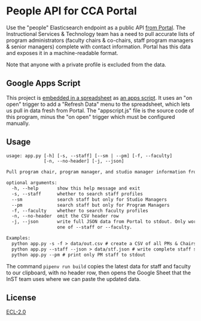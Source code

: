 # People API for CCA Portal

Use the "people" Elasticsearch endpoint as a public API [from Portal](https://portal.cca.edu/people/). The Instructional Services & Technology team has a need to pull accurate lists of program administrators (faculty chairs & co-chairs, staff program managers & senior managers) complete with contact information. Portal has this data and exposes it in a machine-readable format.

Note that anyone with a private profile is excluded from the data.

## Google Apps Script

This project is [embedded in a spreadsheet](https://docs.google.com/spreadsheets/d/15Don1ZwZvkWeo2fhyUGCtQ54ASLLh3GbTF6AO-toYR4/edit?usp=sharing) as [an apps script](https://script.google.com/home/projects/1oYhIUeOs1OHI_UL4XfgEBenps0M_y2JKE8K3GDpgiiulkrBL0aKGCBnh/edit). It uses an "on open" trigger to add a "Refresh Data" menu to the spreadsheet, which lets us pull in data fresh from Portal. The "appscript.js" file is the source code of this program, minus the "on open" trigger which must be configured manually.

## Usage

```txt
usage: app.py [-h] [-s, --staff] [--sm | --pm] [-f, --faculty]
              [-n, --no-header] [-j, --json]

Pull program chair, program manager, and studio manager information from the Portal People Directory. Writes CSV text to stdout by default.

optional arguments:
  -h, --help       show this help message and exit
  -s, --staff      whether to search staff profiles
  --sm             search staff but only for Studio Managers
  --pm             search staff but only for Program Managers
  -f, --faculty    whether to search faculty profiles
  -n, --no-header  omit the CSV header row
  -j, --json       write full JSON data from Portal to stdout. Only works with
                   one of --staff or --faculty.

Examples:
  python app.py -s -f > data/out.csv # create a CSV of all PMs & Chairs
  python app.py --staff --json > data/stf.json # write complete staff search JSON to file
  python app.py --pm # print only PM staff to stdout
```

The command `pipenv run build` copies the latest data for staff and faculty to our clipboard, with no header row, then opens the Google Sheet that the InST team uses where we can paste the updated data.

## License

[ECL-2.0](https://opensource.org/licenses/ECL-2.0)
